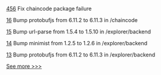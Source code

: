 
[456](https://github.com/hyperledger/cello/pull/456) Fix chaincode package failure

[16](https://github.com/hyperledger-labs/karma-charity-platform/pull/16) Bump protobufjs from 6.11.2 to 6.11.3 in /chaincode

[15](https://github.com/hyperledger-labs/karma-charity-platform/pull/15) Bump url-parse from 1.5.4 to 1.5.10 in /explorer/backend

[14](https://github.com/hyperledger-labs/karma-charity-platform/pull/14) Bump minimist from 1.2.5 to 1.2.6 in /explorer/backend

[13](https://github.com/hyperledger-labs/karma-charity-platform/pull/13) Bump protobufjs from 6.11.2 to 6.11.3 in /explorer/backend


[See more >>>](https://start-here.hyperledger.org/pull-requests)
